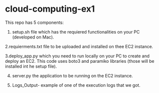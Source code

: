 # cloud-computing-ex1

This repo has 5 components:
1. setup.sh file which has the requiered functionalities on your PC (developed on Mac).

2.requierments.txt file to be uploaded and installed on thee EC2 instance.

3.deploy_app.py which you need to run locally on your PC to create and deploy an EC2. This code uses boto3 and paramiko libraries (those will be installed int he setup file). 

4. server.py the application to be running on the EC2 instance. 

5. Logs_Output- example of one of the execution logs that we got. 

